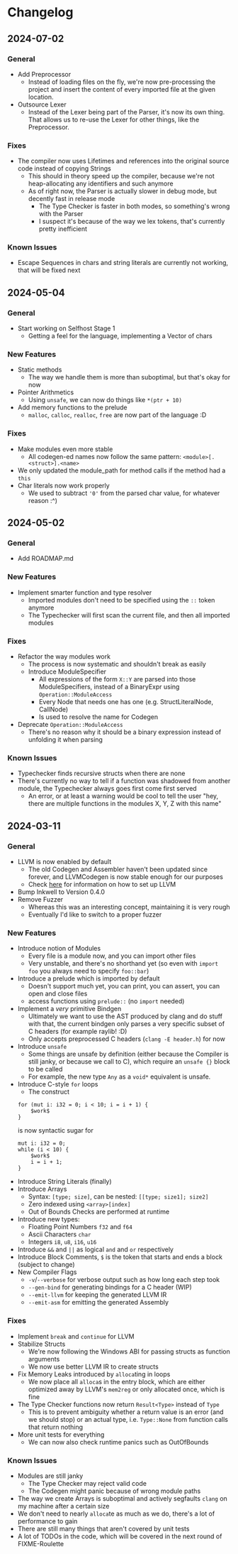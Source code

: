 # Changelog
## 2024-07-02
### General
- Add Preprocessor
    - Instead of loading files on the fly, we're now pre-processing the project and insert the content of every imported file at the given location.
- Outsource Lexer
    - Instead of the Lexer being part of the Parser, it's now its own thing. That allows us to re-use the Lexer for other things, like the Preprocessor.
### Fixes
- The compiler now uses Lifetimes and references into the original source code instead of copying Strings
    - This should in theory speed up the compiler, because we're not heap-allocating any identifiers and such anymore
    - As of right now, the Parser is actually slower in debug mode, but decently fast in release mode
        - The Type Checker is faster in both modes, so something's wrong with the Parser
        - I suspect it's because of the way we lex tokens, that's currently pretty inefficient
### Known Issues
- Escape Sequences in chars and string literals are currently not working, that will be fixed next
## 2024-05-04
### General
- Start working on Selfhost Stage 1
    - Getting a feel for the language, implementing a Vector of chars
### New Features
- Static methods
    - The way we handle them is more than suboptimal, but that's okay for now
- Pointer Arithmetics
    - Using `unsafe`, we can now do things like `*(ptr + 10)`
- Add memory functions to the prelude
    - `malloc`, `calloc`, `realloc`, `free` are now part of the language :D
### Fixes
- Make modules even more stable
    - All codegen-ed names now follow the same pattern: `<module>[.<struct>].<name>`
- We only updated the module_path for method calls if the method had a `this`
- Char literals now work properly
    - We used to subtract `'0'` from the parsed char value, for whatever reason :^)
## 2024-05-02
### General
- Add ROADMAP.md
### New Features
- Implement smarter function and type resolver
    - Imported modules don't need to be specified using the `::` token anymore
    - The Typechecker will first scan the current file, and then all imported modules
### Fixes
- Refactor the way modules work
    - The process is now systematic and shouldn't break as easily
    - Introduce ModuleSpecifier
        - All expressions of the form `X::Y` are parsed into those ModuleSpecifiers, instead of a BinaryExpr using `Operation::ModuleAccess`
        - Every Node that needs one has one (e.g. StructLiteralNode, CallNode)
        - Is used to resolve the name for Codegen
- Deprecate `Operation::ModuleAccess`
    - There's no reason why it should be a binary expression instead of unfolding it when parsing
### Known Issues
- Typechecker finds recursive structs when there are none
- There's currently no way to tell if a function was shadowed from another module, the Typechecker always goes first come first served
    - An error, or at least a warning would be cool to tell the user "hey, there are multiple functions in the modules X, Y, Z with this name"
## 2024-03-11
### General
- LLVM is now enabled by default
    - The old Codegen and Assembler haven't been updated since forever, and LLVMCodegen is now stable enough for our purposes
    - Check [here](./notes/llvm.md) for information on how to set up LLVM
- Bump Inkwell to Version 0.4.0
- Remove Fuzzer
    - Whereas this was an interesting concept, maintaining it is very rough
    - Eventually I'd like to switch to a proper fuzzer

### New Features
- Introduce notion of Modules
    - Every file is a module now, and you can import other files
    - Very unstable, and there's no shorthand yet (so even with `import foo` you always need to specify `foo::bar`)
- Introduce a prelude which is imported by default
    - Doesn't support much yet, you can print, you can assert, you can open and close files
    - access functions using `prelude::` (no `import` needed)
- Implement a *very* primitive Bindgen
    - Ultimately we want to use the AST produced by clang and do stuff with that, the current bindgen only parses a very specific subset of C headers (for example raylib! :D)
    - Only accepts preprocessed C headers (`clang -E header.h`) for now
- Introduce `unsafe`
    - Some things are unsafe by definition (either because the Compiler is still janky, or because we call to C), which require an `unsafe {}` block to be called
    - For example, the new type `Any` as a `void*` equivalent is unsafe.
- Introduce C-style `for` loops
    - The construct
    ```
    for (mut i: i32 = 0; i < 10; i = i + 1) {
        $work$
    }
    ```
    is now syntactic sugar for
    ```
    mut i: i32 = 0;
    while (i < 10) {
        $work$
        i = i + 1;
    }
    ```
- Introduce String Literals (finally)
- Introduce Arrays
    - Syntax: `[type; size]`, can be nested: `[[type; size1]; size2]`
    - Zero indexed using `<array>[index]`
    - Out of Bounds Checks are performed at runtime
- Introduce new types:
    - Floating Point Numbers `f32` and `f64`
    - Ascii Characters `char`
    - Integers `i8`, `u8`, `i16`, `u16`
- Introduce `&&` and `||` as logical `and` and `or` respectively
- Introduce Block Comments, `$` is the token that starts and ends a block (subject to change)
- New Compiler Flags
    - `-v`/`--verbose` for verbose output such as how long each step took
    - `--gen-bind` for generating bindings for a C header (WIP)
    - `--emit-llvm` for keeping the generated LLVM IR
    - `--emit-asm` for emitting the generated Assembly

### Fixes
- Implement `break` and `continue` for LLVM
- Stabilize Structs
    - We're now following the Windows ABI for passing structs as function arguments
    - We now use better LLVM IR to create structs
- Fix Memory Leaks introduced by `alloca`ting in loops
    - We now place all `alloca`s in the entry block, which are either optimized away by LLVM's `mem2reg` or only allocated once, which is fine
- The Type Checker functions now return `Result<Type>` instead of `Type`
    - This is to prevent ambiguity whether a return value is an error (and we should stop) or an actual type, i.e. `Type::None` from function calls that return nothing
- More unit tests for everything
    - We can now also check runtime panics such as OutOfBounds

### Known Issues
- Modules are still janky
    - The Type Checker may reject valid code
    - The Codegen might panic because of wrong module paths
- The way we create Arrays is suboptimal and actively segfaults `clang` on my machine after a certain size
- We don't need to nearly `alloca`te as much as we do, there's a lot of performance to gain
- There are still many things that aren't covered by unit tests
- A lot of TODOs in the code, which will be covered in the next round of FIXME-Roulette
